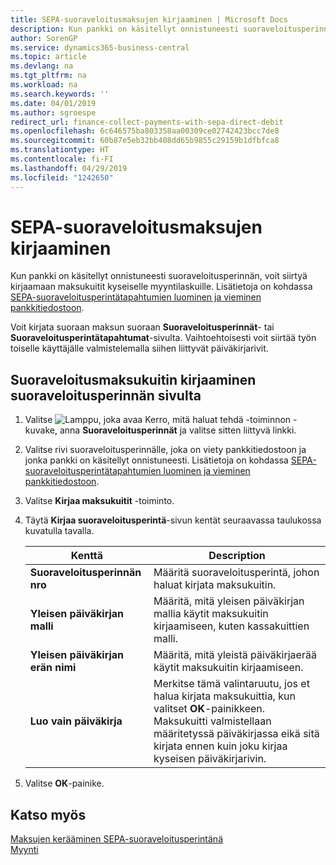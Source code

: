 ```yaml
---
title: SEPA-suoraveloitusmaksujen kirjaaminen | Microsoft Docs
description: Kun pankki on käsitellyt onnistuneesti suoraveloitusperinnän, voit siirtyä kirjaamaan maksukuitit kyseiselle myyntilaskuille.
author: SorenGP
ms.service: dynamics365-business-central
ms.topic: article
ms.devlang: na
ms.tgt_pltfrm: na
ms.workload: na
ms.search.keywords: ''
ms.date: 04/01/2019
ms.author: sgroespe
redirect_url: finance-collect-payments-with-sepa-direct-debit
ms.openlocfilehash: 6c646575ba803358aa00309ce02742423bcc7de8
ms.sourcegitcommit: 60b87e5eb32bb408dd65b9855c29159b1dfbfca8
ms.translationtype: HT
ms.contentlocale: fi-FI
ms.lasthandoff: 04/29/2019
ms.locfileid: "1242650"
---
```

# <a name="post-sepa-direct-debit-payment-receipts"></a>SEPA-suoraveloitusmaksujen kirjaaminen
Kun pankki on käsitellyt onnistuneesti suoraveloitusperinnän, voit siirtyä kirjaamaan maksukuitit kyseiselle myyntilaskuille. Lisätietoja on kohdassa [SEPA-suoraveloitusperintätapahtumien luominen ja vieminen pankkitiedostoon](finance-how-create-sepa-direct-debit-collection-entries-export-bank-file.md).  

Voit kirjata suoraan maksun suoraan **Suoraveloitusperinnät**- tai **Suoraveloitusperintätapahtumat**-sivulta. Vaihtoehtoisesti voit siirtää työn toiselle käyttäjälle valmistelemalla siihen liittyvät päiväkirjarivit.  

## <a name="to-post-a-direct-debit-payment-receipt-from-the-direct-debit-collections-page"></a>Suoraveloitusmaksukuitin kirjaaminen suoraveloitusperinnän sivulta  
1. Valitse ![Lamppu, joka avaa Kerro, mitä haluat tehdä -toiminnon](media/ui-search/search_small.png "Kerro, mitä haluat tehdä") -kuvake, anna **Suoraveloitusperinnät** ja valitse sitten liittyvä linkki.  
2. Valitse rivi suoraveloitusperinnälle, joka on viety pankkitiedostoon ja jonka pankki on käsitellyt onnistuneesti. Lisätietoja on kohdassa [SEPA-suoraveloitusperintätapahtumien luominen ja vieminen pankkitiedostoon](finance-how-create-sepa-direct-debit-collection-entries-export-bank-file.md).  
3. Valitse **Kirjaa maksukuitit** -toiminto.  
4. Täytä **Kirjaa suoraveloitusperintä**-sivun kentät seuraavassa taulukossa kuvatulla tavalla.  

    |Kenttä|Description|  
    |---------------------------------|---------------------------------------|  
    |**Suoraveloitusperinnän nro**|Määritä suoraveloitusperintä, johon haluat kirjata maksukuitin.|  
    |**Yleisen päiväkirjan malli**|Määritä, mitä yleisen päiväkirjan mallia käytit maksukuitin kirjaamiseen, kuten kassakuittien malli.|  
    |**Yleisen päiväkirjan erän nimi**|Määritä, mitä yleistä päiväkirjaerää käytit maksukuitin kirjaamiseen.|  
    |**Luo vain päiväkirja**|Merkitse tämä valintaruutu, jos et halua kirjata maksukuittia, kun valitset **OK**-painikkeen. Maksukuitti valmistellaan määritetyssä päiväkirjassa eikä sitä kirjata ennen kuin joku kirjaa kyseisen päiväkirjarivin.|  

5. Valitse **OK**-painike.  

## <a name="see-also"></a>Katso myös  
 [Maksujen kerääminen SEPA-suoraveloitusperintänä](finance-collect-payments-with-sepa-direct-debit.md)   
 [Myynti](sales-manage-sales.md)
